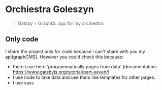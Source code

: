 # Orchiestra Goleszyn
> Gatsby + GraphQL app for my orchiestra

## Only code
I share the project only for code because i can't share with you my api(graphCMS). 
However you could check this because:
* there i use here 'programmatically pages from data' (documentation: https://www.gatsbyjs.org/tutorial/part-seven/)
* I use node to take data and use them like templates for other pages.  
* I use sass


